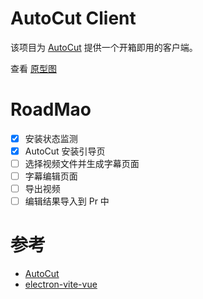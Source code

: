 # AutoCut Client

该项目为 [AutoCut](https://github.com/mli/autocut) 提供一个开箱即用的客户端。

查看 [原型图](https://js.design/f/T0LLLh?p=g8rtx09zle)

# RoadMao

- [x] 安装状态监测
- [x] AutoCut 安装引导页
- [ ] 选择视频文件并生成字幕页面
- [ ] 字幕编辑页面
- [ ] 导出视频
- [ ] 编辑结果导入到 Pr 中

# 参考

- [AutoCut](https://github.com/mli/autocut)
- [electron-vite-vue](https://github.com/electron-vite/electron-vite-vue)